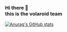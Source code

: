 ### Hi there 👋 <br> this is the volaroid team


[![Anurag's GitHub stats](https://github-readme-stats.vercel.app/api?username=mrmacaroni2)](https://github.com/anuraghazra/github-readme-stats&theme=tokyonight)
<!--
**mrmacaroni2/mrmacaroni2** is a ✨ _special_ ✨ repository because its `README.md` (this file) appears on your GitHub profile.

Here are some ideas to get you started:

- 🔭 I’m currently working on ...
- 🌱 I’m currently learning ...
- 👯 I’m looking to collaborate on ...
- 🤔 I’m looking for help with ...
- 💬 Ask me about ...
- 📫 How to reach me: ...
- 😄 Pronouns: ...
- ⚡ Fun fact: ...
-->
